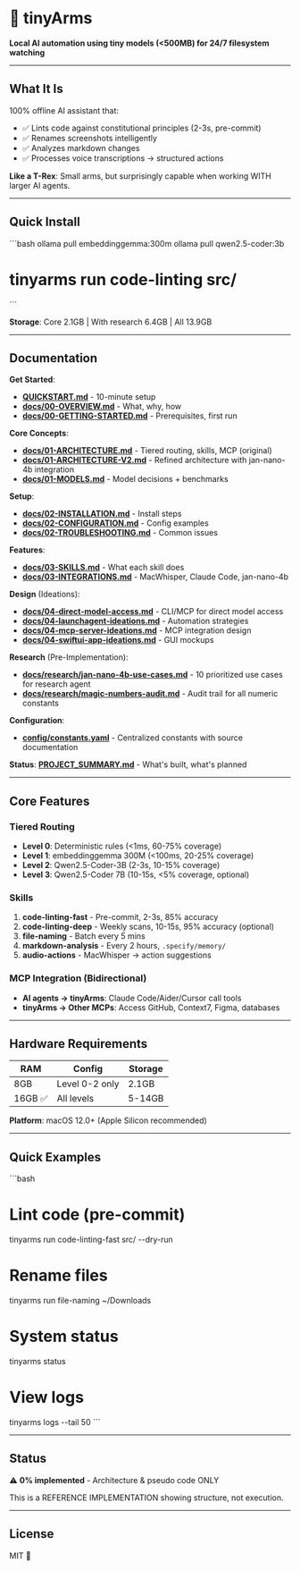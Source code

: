 # 🦖 tinyArms

**Local AI automation using tiny models (<500MB) for 24/7 filesystem watching**

---

## What It Is

100% offline AI assistant that:
- ✅ Lints code against constitutional principles (2-3s, pre-commit)
- ✅ Renames screenshots intelligently
- ✅ Analyzes markdown changes
- ✅ Processes voice transcriptions → structured actions

**Like a T-Rex**: Small arms, but surprisingly capable when working WITH larger AI agents.

---

## Quick Install

\`\`\`bash
ollama pull embeddinggemma:300m
ollama pull qwen2.5-coder:3b
# tinyarms run code-linting src/
\`\`\`

**Storage**: Core 2.1GB | With research 6.4GB | All 13.9GB

---

## Documentation

**Get Started**:
- **[QUICKSTART.md](QUICKSTART.md)** - 10-minute setup
- **[docs/00-OVERVIEW.md](docs/00-OVERVIEW.md)** - What, why, how
- **[docs/00-GETTING-STARTED.md](docs/00-GETTING-STARTED.md)** - Prerequisites, first run

**Core Concepts**:
- **[docs/01-ARCHITECTURE.md](docs/01-ARCHITECTURE.md)** - Tiered routing, skills, MCP (original)
- **[docs/01-ARCHITECTURE-V2.md](docs/01-ARCHITECTURE-V2.md)** - Refined architecture with jan-nano-4b integration
- **[docs/01-MODELS.md](docs/01-MODELS.md)** - Model decisions + benchmarks

**Setup**:
- **[docs/02-INSTALLATION.md](docs/02-INSTALLATION.md)** - Install steps
- **[docs/02-CONFIGURATION.md](docs/02-CONFIGURATION.md)** - Config examples
- **[docs/02-TROUBLESHOOTING.md](docs/02-TROUBLESHOOTING.md)** - Common issues

**Features**:
- **[docs/03-SKILLS.md](docs/03-SKILLS.md)** - What each skill does
- **[docs/03-INTEGRATIONS.md](docs/03-INTEGRATIONS.md)** - MacWhisper, Claude Code, jan-nano-4b

**Design** (Ideations):
- **[docs/04-direct-model-access.md](docs/04-direct-model-access.md)** - CLI/MCP for direct model access
- **[docs/04-launchagent-ideations.md](docs/04-launchagent-ideations.md)** - Automation strategies
- **[docs/04-mcp-server-ideations.md](docs/04-mcp-server-ideations.md)** - MCP integration design
- **[docs/04-swiftui-app-ideations.md](docs/04-swiftui-app-ideations.md)** - GUI mockups

**Research** (Pre-Implementation):
- **[docs/research/jan-nano-4b-use-cases.md](docs/research/jan-nano-4b-use-cases.md)** - 10 prioritized use cases for research agent
- **[docs/research/magic-numbers-audit.md](docs/research/magic-numbers-audit.md)** - Audit trail for all numeric constants

**Configuration**:
- **[config/constants.yaml](config/constants.yaml)** - Centralized constants with source documentation

**Status**: **[PROJECT_SUMMARY.md](PROJECT_SUMMARY.md)** - What's built, what's planned

---

## Core Features

### Tiered Routing
- **Level 0**: Deterministic rules (<1ms, 60-75% coverage)
- **Level 1**: embeddinggemma 300M (<100ms, 20-25% coverage)
- **Level 2**: Qwen2.5-Coder-3B (2-3s, 10-15% coverage)
- **Level 3**: Qwen2.5-Coder 7B (10-15s, <5% coverage, optional)

### Skills
1. **code-linting-fast** - Pre-commit, 2-3s, 85% accuracy
2. **code-linting-deep** - Weekly scans, 10-15s, 95% accuracy (optional)
3. **file-naming** - Batch every 5 mins
4. **markdown-analysis** - Every 2 hours, `.specify/memory/`
5. **audio-actions** - MacWhisper → action suggestions

### MCP Integration (Bidirectional)
- **AI agents → tinyArms**: Claude Code/Aider/Cursor call tools
- **tinyArms → Other MCPs**: Access GitHub, Context7, Figma, databases

---

## Hardware Requirements

| RAM | Config | Storage |
|-----|--------|---------|
| 8GB | Level 0-2 only | 2.1GB |
| 16GB ✅ | All levels | 5-14GB |

**Platform**: macOS 12.0+ (Apple Silicon recommended)

---

## Quick Examples

\`\`\`bash
# Lint code (pre-commit)
tinyarms run code-linting-fast src/ --dry-run

# Rename files
tinyarms run file-naming ~/Downloads

# System status
tinyarms status

# View logs
tinyarms logs --tail 50
\`\`\`

---

## Status

⚠️ **0% implemented** - Architecture & pseudo code ONLY

This is a REFERENCE IMPLEMENTATION showing structure, not execution.

---

## License

MIT 🦖
